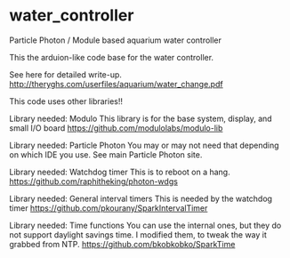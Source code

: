 # water_controller
Particle Photon / Module based aquarium water controller

This the arduion-like code base for the water controller.

See here for detailed write-up.
http://theryghs.com/userfiles/aquarium/water_change.pdf

This code uses other libraries!!

Library needed: Modulo
This library is for the base system, display, and small I/O board
https://github.com/modulolabs/modulo-lib

Library needed: Particle Photon
You may or may not need that depending on which IDE you use.
See main Particle Photon site.

Library needed: Watchdog timer
This is to reboot on a hang.
https://github.com/raphitheking/photon-wdgs

Library needed: General interval timers
This is needed by the watchdog timer
https://github.com/pkourany/SparkIntervalTimer

Library needed: Time functions
You can use the internal ones, but they do not support daylight savings time.
I modified them, to tweak the way it grabbed from NTP.
https://github.com/bkobkobko/SparkTime





